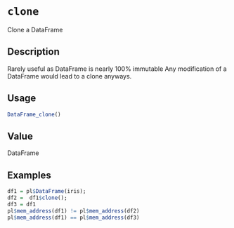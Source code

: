 # `clone`

Clone a DataFrame

## Description

Rarely useful as DataFrame is nearly 100% immutable
Any modification of a DataFrame would lead to a clone anyways.

## Usage

```r
DataFrame_clone()
```

## Value

DataFrame

## Examples

```r
df1 = pl$DataFrame(iris);
df2 =  df1$clone();
df3 = df1
pl$mem_address(df1) != pl$mem_address(df2)
pl$mem_address(df1) == pl$mem_address(df3)
```


